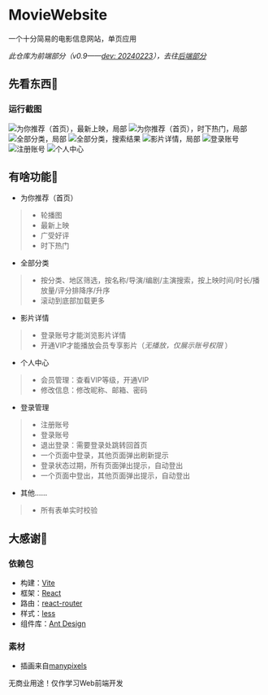 # MovieWebsite
一个十分简易的电影信息网站，单页应用  

*此仓库为前端部分（v0.9——[dev: 20240223](https://github.com/PeerlessMonster/MovieWebsite-frontend/tree/3c658688d38a33a18f1a4e4206bc366babd111f7)），去往[后端部分](https://github.com/PeerlessMonster/MovieWebsite-backend)*



## 先看东西🤩
### 运行截图
![为你推荐（首页），最新上映，局部](./README_ATTACH/screenshot_1.jpg)
![为你推荐（首页），时下热门，局部](./README_ATTACH/screenshot_2.jpg)
![全部分类，局部](./README_ATTACH/screenshot_3.jpg)
![全部分类，搜索结果](./README_ATTACH/screenshot_4.jpg)
![影片详情，局部](./README_ATTACH/screenshot_5.jpg)
![登录账号](./README_ATTACH/screenshot_6.jpg)
![注册账号](./README_ATTACH/screenshot_7.jpg)
![个人中心](./README_ATTACH/screenshot_8.jpg)



## 有啥功能🧐
- 为你推荐（首页）
> - 轮播图
> - 最新上映
> - 广受好评
> - 时下热门
- 全部分类
> - 按分类、地区筛选，按名称/导演/编剧/主演搜索，按上映时间/时长/播放量/评分排降序/升序
> - 滚动到底部加载更多
- 影片详情
> - 登录账号才能浏览影片详情
> - 开通VIP才能播放会员专享影片（*无播放，仅展示账号权限* ）
- 个人中心
> - 会员管理：查看VIP等级，开通VIP
> - 修改信息：修改昵称、邮箱、密码
- 登录管理
> - 注册账号
> - 登录账号
> - 退出登录：需要登录处跳转回首页
> - 一个页面中登录，其他页面弹出刷新提示
> - 登录状态过期，所有页面弹出提示，自动登出
> - 一个页面中登出，其他页面弹出提示，自动登出
- 其他……
> - 所有表单实时校验



## 大感谢🫡
### 依赖包
- 构建：[Vite](https://vitejs.dev/)
- 框架：[React](https://react.dev/)
- 路由：[react-router](https://reactrouter.com/)
- 样式：[less](https://lesscss.org/)
- 组件库：[Ant Design](https://ant-design.antgroup.com/)

### 素材
- 插画来自[manypixels](https://www.manypixels.co/gallery)

无商业用途！仅作学习Web前端开发